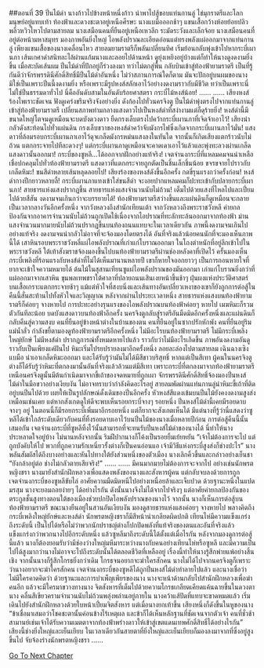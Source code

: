 ##ตอนที่ 39 ปิ่นไม้ดำ
นางก้าวไปข้างหน้าหนึ่งก้าว นำพาไปสู้ขอบแท่นกานลู่
ไข่มุกราตรีและโลกมนุษย์อยู่แทบเท้า ท้องฟ้าและดวงชะตาอยู่เหนือศีรษะ
นางแบมือออกช้าๆ แขนเสื้อกว้างห้อยย้อยปลิวพลิ้วหวิวไหวไปตามสายลม
นางเสมือนคนที่ยืนอยู่เหนือเหวลึก ระมัดระวังและเล็กจ้อย
นางเสมือนคนที่อยู่ต่อหน้ามหาสมุทร มองภาพอันยิ่งใหญ่
ไอพลังปราณละเอียดอ่อนแต่ทรงพลังแผ่ออกมาจากแท่นกานลู่
เพียงแขนเสื้อของนางเคลื่อนไหว สายลมยามราตรีก็พลันเปลี่ยนทิศ เริ่มย้อนกลับพุ่งเข้าไปหากระบี่เผานภา
เส้นเกศาดำสนิทละไล้ผ่านแก้มนางและลอยไปด้านหน้า ดูยุ่งเหยิงอยู่บ้างแต่ก็ทำให้นางดูงดงามยิ่งขึ้น
เมื่อสะบัดเส้นผม ปิ่นไม้ดำที่ปักอยู่ก็ร่วงลงมา ทว่าไม่ตกสู่พื้น กลับบินเข้าสู่ท้องฟ้ายามราตรี
เป็นที่รู้กันดีว่าจักรพรรดินีศักดิ์สิทธิ์มีปิ่นไม้ดำอันหนึ่ง ไม่ว่าสภานการณ์ใดก็ตาม มันจะปักอยู่บนผมของนาง
มิใช่เป็นเพราะปิ่นนี้งดงามยิ่ง หรือเพราะมีรูปหงส์สลักเอาไว้อย่างงดงามราวกับมีชีวิต ทว่าเป็นเพราะนี่ไม่ใช่ปิ่นธรรมดาทั่วไป
นี่คืออันดับสามในอันดับร้อยศาสตรา กระบี่ไม้หงส์น้อย!
……
……
เสียงหงส์ร้องไพเราะชัดเจน ฟังดูเคร่งขรึมจริงจังอย่างยิ่ง ดังก้องไปทั่วนครจิงตู
ปิ่นไม้ดำพุ่งตรงไปจากแท่นกานลู่เข้าสู่ท้องฟ้ายามราตรี เปลี่ยนสภาพท่ามกลางแสงดาวไปเป็นหงส์ดำที่สง่างามแต่ก็ดุร้ายยิ่ง!
หงส์ดำนี้มีขนาดใหญ่โตจนดูเหมือนจะบดบังดวงดาว ยืดกรงเล็บตรงไปคว้ากระบี่เผานภาที่เจิดจ้าเอาไว้!
เสียงน่ากลัวดังสะท้อนไปทั่วแผ่นดิน
กรงเล็บขวาของหงส์ดำคว้าจับมังกรไฟซึ่งเกิดจากกระบี่เผานภาไว้มั่น!
แสงดาวที่ล้อมรอบกระบี่เผานภาเอาไว้ดุจเกล็ดมังกรหม่นแสงลงในทันใด จากนั้นก็เกิดเสียงแตกร้าวนับไม่ถ้วน แตกกระจายไปทีละดวงๆ!
แต่กระบี่เผานภาดูเหมือนจะคาดเดาเอาไว้แล้วและพุ่งทะลวงผ่านเกล็ดแสงดาวนั้นออกมา!
กระบี่ของซูหลี...ได้ออกจากฝักอย่างแท้จริง!
เจตจำนงกระบี่ที่แหลมคมจนน่าเหลือเชื่อปกคลุมไปทั่วท้องฟ้ายามราตรี แสงดาวที่แตกกระจายถูกตัดเป็นชิ้นเล็กชิ้นน้อย ขจรขจายไปราวกับเกล็ดหิมะ!
ขนสีดำหลายเส้นหลุดลอยไป!
เสียงร้องของหงส์ดังขึ้นอีกครั้ง กดขี่รุนแรงกว่าครั้งก่อน!
หงส์ดำกางปีกยาวหลายลี้!
กระบี่เผานภาแทงเข้าใส่ขนสีดำ จะงอยปากแหลมคมก็ปะทะเข้ากับปลายกระบี่เผานภา!
สายธารแห่งแสงปรากฏขึ้น สายธารแห่งแสงจำนวนนับไม่ถ้วน! เต็มไปด้วยแสงที่ไหลไปและเปี่ยมไปด้วยสีสัน งดงามจนเกินกว่าจะบรรยายได้!
ท้องฟ้ายามราตรีสว่างขึ้นและแผ่นดินก็ดูเหมือนจะกลายเป็นเวลากลางวันอีกครั้งหนึ่ง จากวังหลวงถึงสำนักเทียนเต้า จากวังหลวงถึงพระราชวังหลี ค่ายกลป้องกันจากอาคารจำนวนนับไม่ถ้วนถูกเปิดใช้เนื่องจากไอปราณที่ทะลักทะล้นออกมาจากท้องฟ้า ม่านแสงจำนวนมากมายนับไม่ถ้วนปรากฏขึ้นบนท้องถนนแทบจะในเวลาเดียวกัน
ภาพนี้งดงามจนเกินไปอย่างแท้จริง งดงามจนน่ากลัวไม่อาจที่จะจ้องมองโดยตรงได้ อันที่จริงแล้วน้อยคนนักที่จะมองเห็นภาพนี้ได้
เสาหินรอบพระราชวังหลี่แผ่ไอพลังปราณที่เก่าแก่โบราณออกมา ในโถงตำหนักที่อยู่ลึกเข้าไปในพระราชวังหลี ใต้เท้าสังฆราชจ้องมองขึ้นไปบนท้องฟ้ายามราตรีผ่านช่องหลังคาที่เปิดไว้ ครั้นมองเห็นกระบี่เพลิงที่ร้อนแรงกับหงส์ดำที่ไม่ได้เห็นมานานหลายปี เขาก็หายใจออกยาวๆ เป็นการถอนหายใจที่ยากจะเข้าใจความหมายได้
ต้นไม้ในสุสานเทียนซูแผ่ไอพลังปราณของมันออกมา เก่าแก่โบราณยิ่งกว่าที่แผ่ออกมาจากเสาหิน ขุนพลเทพชราใต้ศาลาที่ปลายถนนเสินเงยหน้าขึ้นช้าๆ ฝุ่นผงแห่งประวัติศาสตร์บนเสื้อเกราะแตกกระจายช้าๆ แม้แต่หัวใจที่สงบนิ่งและเส้นทางอันเปลี่ยวเหงาของเขาก็ยังถูกการต่อสู้ในคืนนี้สั่นสะท้านไปทั้งหัวใจและวิญญาณ
หลังจากผ่านไประยะเวลาหนึ่ง สายธารแห่งแสงบนท้องฟ้ายามราตรีก็ค่อยๆ จางหายไป
การปะทะอย่างรุนแรงของไอพลังปราณบนท้องฟ้าค่อยๆ หายไป เมฆหิมะก็รวมตัวกันทีละน้อย บดบังแสงดาวบนท้องฟ้าอีกครั้ง
นครจิงตูกลับสู่ราตรีอันมืดมิดอีกครั้งหนึ่งและแผ่นดินก็กลับคืนสู่ความสงบ
คนที่ยืนอยู่ข้างหน้าต่างในบ้านของตน คนที่ยืนอยู่ในซากปรักหักพัง คนที่ยืนอยู่ริมแม่น้ำลั่ว กำลังขยี้ตามองดูท้องฟ้ายามราตรีอีกครั้งหนึ่ง
ไม่มีอะไรบนท้องฟ้ายามราตรี ไม่มีกระบี่เพลิงใหญ่ยักษ์ ไม่มีหงส์ดำ ปรากฏการณ์ทั้งหมดหายไปแล้ว ราวกับว่าไม่มีอะไรเกิดขึ้น
ภาพอันงดงามอันดูราวกับเป็นเพียงแค่ฝันไป
หิมะเริ่มโปรยปรายลงมาอีกครั้งหนึ่ง ลอยละล่องไปตามสายลม
เฉินฉางเซิงแบมือ นำเอาเกล็ดหิมะออกมา และได้รับรู้ว่ามันไม่ได้มีสีขาวบริสุทธิ์ หากแต่เป็นสีเทา
ผู้คนในนครจิงตูต่างก็ได้รับรู้ว่าหิมะที่ตกลงมานั้นอันที่จริงแล้วล้วนแต่มีสีเทา
เพราะกระบี่ที่ตกลงมาจากท้องฟ้ายามราตรีเหนือนครจิงตูนั้นมีต้นกำเนิดมาจากขี้เถ้าของจดหมายที่ถูกเผา
จักรพรรดินีศักดิ์สิทธิ์จ้องมองปิ่นหงส์ไม้ดำในมือขวาอย่างเงียบงัน ไม่อาจทราบว่ากำลังคิดอะไรอยู่
สายลมพัดผ่านแท่นกานลู่นำหิมะขี้เถ้าที่ติดอยู่บนปิ่นไปด้วย เผยให้เป็นรูปลักษณ์ดั้งเดิมของปิ่นอีกครั้ง
หัวหงส์สีแดงเข้มบนปิ่นไม้ยังคงงดงามสูงส่งเหมือนเช่นเคย แต่หากสังเกตดูให้ดีจะพบเห็นรอยกระบี่จางๆ รอยหนึ่ง
ปิ่นหงส์ไม้ดำนี้เคยมีรอยดาบจางๆ อยู่ ในตอนนี้ก็มีรอยกระบี่เพิ่มมาอีกรอยหนึ่ง แต่ก็ยากจะสังเกตเห็นได้
มีแต่นางที่รู้ว่านี่แสดงว่าซูหลีได้เข้าใกล้ระดับเดียวกับคนที่ทิ้งรอยดาบเอาไว้บนปิ่นไม้ของนางเมื่อหลายปีก่อน
การต่อสู้คืนนี้นั้นเสมอกัน
เจตจำนงกระบี่ที่ซูหลีทิ้งไว้นั้นสามารถที่จะทนรับปิ่นหงส์ไม้ดำของนางได้ นี่ทำให้นางประหลาดใจอยู่บ้าง
ไม่นานหลังจากนั้น ริมฝีปากนางก็โค้งเป็นรอยยิ้มเย้ยหยัน
“เจ้าไม่ต้องการจะไป แต่ถูกบังคับให้ไป พวกที่ถูกความรักเหนี่ยวรั้งต่างก็เป็นคนอ่อนแอ เจ้ามีวิธีแห่งกระบี่สูงส่งก็ช่างปะไร”
นางพลันสัมผัสได้ถึงบางอย่างและหันไปทางใต้ยังส่วนหนึ่งของตัวเมือง นางเลิกคิ้วขึ้นและกล่าวอย่างเย็นชา “ยังกล้าอยู่ต่อ ช่างไม่กลัวตายเสียจริง!”
……
……
มีคนมากมายไม่ต้องการจะจากไป อย่างเช่นนักพรตหญิงชรา
นางมายังสำนักฝึกหลวงเพื่อแสดงพลังของนางและสังหารผู้คน แต่กลับจบลงด้วยการถูกเจตจำนงกระบี่ของซูหลีขับไล่ อาศัยความมืดมิดหนีไปอย่างเหนื่อยล้าและเจ็บปวด
ด้วยฐานะหนึ่งในแปดมรสุม นางจะยอมถอยง่ายๆ ได้อย่างไรกัน
ดังนั้นนางจึงไม่ได้จากไปจริงๆ แต่อาศัยค่ายกลป้องกันของตระกูลชั้นสูงทางตอนใต้ของเมืองช่วยปกปิดไอพลังปราณของนางไว้
จากนั้น นางก็เห็นการต่อสู้บนท้องฟ้ายามราตรี ขณะนางยืนอยู่ในสวนอันเงียบงัน มองดูสายธารแห่งแสงค่อยๆ จางหายไป พลางคิดถึงกระบี่เพลิงใหญ่ยักษ์และหงส์ดำ นักพรตหญิงชราก็มีสีหน้าน่าเกลียดผิดปกติ เทียนไห่มีความแข็งแกร่งถึงระดับนี้ เป็นไปได้หรือไม่ว่าพวกนักปราชญ์ต่างก็ปกปิดพลังที่แท้จริงของตนและอันที่จริงแล้วแข็งแกร่งกว่าพวกนางไปอีกระดับหนึ่ง แล้วซูหลีมาถึงระดับนี้ได้ตั้งแต่เมื่อไรกัน
หลังจากมองดูการต่อสู้นี้แล้ว นางก็ต้องยอมรับว่ามีช่องว่างใหญ่มหึมาระหว่างนางกับคนอย่างเทียนไห่หรือซูหลี และมีความเป็นไปได้สูงมากว่านางไม่อาจจะไปถึงระดับนั้นได้ตลอดชีวิตที่เหลืออยู่ เรื่องนี้ทำให้นางรู้สึกพ่ายแพ้อย่างสิ้นเชิง จากนั้นนางก็รู้สึกโกรธยิ่งกว่าเดิม โกรธจนอยากจะฆ่าใครสักคน
นางไม่ได้ไปจากนครจิงตูก็เพราะว่านางอยากจะฆ่าใครสักคน เจตจำนงกระบี่ของซูหลีได้ถูกปิ่นหงส์ไม้ดำทำลายไปแล้ว และนางเชื่อว่าไม่มีใครคาดคิดว่า ด้วยฐานะและการบำเพ็ญเพียรของนาง นางจะหน้าด้านกลับไปสำนักฝึกหลวงเพื่อฆ่าคนอีก แล้วจะมีใครมาขวางทางนาง
จิตสังหารที่เต็มไปด้วยความโกรธเกลียดเคียดแค้นฉายขึ้นในดวงตานาง คลื่นสีเขียวครามจำนวนนับไม่ถ้วนพลุ่งพล่านอยู่ภายใน
นางคว้าแส้ปัดที่แทบจะขาดหมดแล้ว เริ่มเดินไปยังสำนักฝึกหลวงด้วยใบหน้าเปี่ยมจิตสังหาร
แต่เมื่อนางยกเท้าขึ้น เสียงหนึ่งก็ดังขึ้นในหูของนาง “ข้าเชื่อมาเสมอว่าโชคชะตานั้นค่อนข้างไร้เหตุผล และข้าก็ได้เห็นหลักฐานที่ชัดเจนจากตัวเจ้า คนที่ชั่วช้าสามานย์เช่นเจ้าได้รับความเมตตาจากท้องฟ้าพร่างดาวให้เข้าสู่เขตแดนเทพศักดิ์สิทธิ์ได้อย่างไรกัน”
เสียงนี้ช่างยิ่งใหญ่และเย็นเยียบ
ในเวลาเดียวกันสายตาที่ยิ่งใหญ่และเย็นเยียบก็มองลงมาจากที่ซึ่งอยู่สูงขึ้นไป จับจ้องร่างนักพรตหญิงชรา
……


[Go To Next Chapter]( ./549.md)